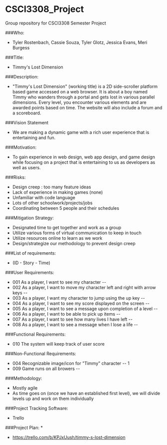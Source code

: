 # CSCI3308_Project
Group repository for CSCI3308 Semester Project

###Who: 
* Tyler Rostenbach, Cassie Souza, Tyler Glotz, Jessica Evans, Meri Burgess

###Title: 
* Timmy's Lost Dimension 

###Description:
* "Timmy's Lost Dimension" (working title) is a 2D side-scroller platform based game accessed on a web browser. It is about a boy named Timmy who wanders through a portal and gets lost in various parallel dimensions.  Every level, you encounter various elements and are awarded points based on time.
The website will also include a forum and a scoreboard. 

###Vision Statement 
* We are making a dynamic game with a rich user experience that is entertaining and fun. 

###Motivation:
* To gain experience in web design, web app design, and game design while focusing on a project that is entertaining to us as developers as well as users. 

###Risks:
* Design creep : too many feature ideas
* Lack of experience in making games (none)
* Unfamiliar with code language 
* Lots of other schoolwork/projects/jobs 
* Coordinating between 5 people and their schedules

###Mitigation Strategy:
* Designated time to get together and work as a group
* Utilize various forms of virtual communication to keep in touch
* Utilize resources online to learn as we work
* Design/strategize our methodology to prevent design creep 

###List of requirements:
* (ID - Story - Time)

###User Requirements:
* 001 As a player, I want to see my character -- 
* 002 As a player, I want to move my character left and right with arrow keys -- 
* 003 As a player, I want my character to jump using the up key --
* 004 As a player, I want to see my score displayed on the screen -- 
* 005 As a player, I want to see a message upon completion of a level --
* 006 As a player, I want to be able to pick up items --
* 007 As a player, I want to see how many lives I have left --
* 008 As a player, I want to see a message when I lose a life --
 

###Functional Requirements:
* 010 The system will keep track of user score

###Non-Functional Requirements:
* 004 Recognizable image/icon for "Timmy" character -- 1
* 009 Game runs on all browers -- 



###Methodology:
* Mostly agile 
* As time goes on (once we have an established first level), we will divide levels up and work on them individually 


###Project Tracking Software:
* Trello


###Project Plan:
* 
* https://trello.com/b/KPJxUush/timmy-s-lost-dimension

